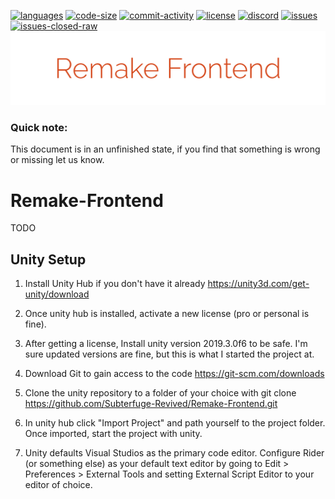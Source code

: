 [![languages](https://img.shields.io/github/languages/top/Subterfuge-Revived/Remake-Frontend)]()
[![code-size](https://img.shields.io/github/languages/code-size/Subterfuge-Revived/Remake-Frontend)]()
[![commit-activity](https://img.shields.io/github/commit-activity/y/Subterfuge-Revived/Remake-Frontend)](https://github.com/Subterfuge-Revived/Remake-Frontend/pulse/yearly)
[![license](https://img.shields.io/github/license/Subterfuge-Revived/Remake-Frontend)](LICENSE)
[![discord](https://img.shields.io/discord/617149385196961792)](https://discord.gg/GNk7Xw4)
[![issues](https://img.shields.io/github/issues/Subterfuge-Revived/Remake-Frontend)](https://github.com/Subterfuge-Revived/Remake-Backend/issues?q=is%3Aopen)
[![issues-closed-raw](https://img.shields.io/github/issues-closed/Subterfuge-Revived/Remake-Frontend)](https://github.com/Subterfuge-Revived/Remake-Frontend/issues?q=is%3Aclosed+)
[![Banner](banner.png)]()
### Quick note:

This document is in an unfinished state, if you find that something is wrong or missing let us know.

# Remake-Frontend
TODO

## Unity Setup

1. Install Unity Hub if you don't have it already
https://unity3d.com/get-unity/download

2. Once unity hub is installed, activate a new license (pro or personal is fine).

3. After getting a license, Install unity version 2019.3.0f6 to be safe. I'm sure updated versions are fine, but this is what I started the project at.

4. Download Git to gain access to the code
        https://git-scm.com/downloads

5. Clone the unity repository to a folder of your choice with git clone https://github.com/Subterfuge-Revived/Remake-Frontend.git

6. In unity hub click "Import Project" and path yourself to the project folder. Once imported, start the project with unity.

7. Unity defaults Visual Studios as the primary code editor. Configure Rider (or something else) as your default text editor by going to Edit > Preferences > External Tools and setting External Script Editor to your editor of choice.
